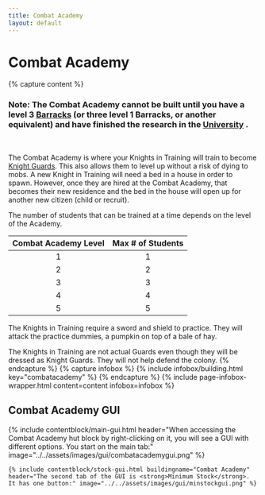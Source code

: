 ```yaml
---
title: Combat Academy
layout: default
---
```

# Combat Academy

{% capture content %}
### Note: The Combat Academy cannot be built until you have a level 3 [Barracks](../../source/buildings/barracks) (or three level 1 Barracks, or another equivalent) and have finished the research in the [University](../../source/buildings/university) .
<br> 

The Combat Academy is where your Knights in Training will train to become [Knight Guards](../../source/workers/guard). This also allows them to level up without a risk of dying to mobs. A new Knight in Training will need a bed in a house in order to spawn. However, once they are hired at the Combat Academy, that becomes their new residence and the bed in the house will open up for another new citizen (child or recruit).

The number of students that can be trained at a time depends on the level of the Academy. 

| Combat Academy Level | Max # of Students |
| :----: | :----: |
| 1 | 1 |
| 2 | 2 |
| 3 | 3 |
| 4 | 4 |
| 5 | 5 |

The Knights in Training require a sword and shield to practice. They will attack the practice dummies, a pumpkin on top of a bale of hay. 

The Knights in Training are not actual Guards even though they will be dressed as Knight Guards. They will not help defend the colony.
{% endcapture %}
{% capture infobox %}
{% include infobox/building.html key="combatacademy" %}
{% endcapture %}
{% include page-infobox-wrapper.html content=content infobox=infobox %}

## Combat Academy GUI

<div class="row">
  <div class="col">
    {% include contentblock/main-gui.html header="When accessing the Combat Academy hut block by right-clicking on it, you will see a GUI with different options. You start on the main tab:" image="../../assets/images/gui/combatacademygui.png" %}

    {% include contentblock/stock-gui.html buildingname="Combat Academy" header="The second tab of the GUI is <strong>Minimum Stock</strong>. It has one button:" image="../../assets/images/gui/minstockgui.png" %}

  </div>
</div>

